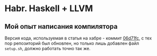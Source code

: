 # Habr. Haskell + LLVM

## Мой опыт написания компилятора

Версия кода, используемая в статья на хабре - коммит [06d71fc](https://github.com/VoidDruid/habr-hs-llvm/tree/06d71fc6b0d92ae6859bd0c7fa05792f4e3768bd), c тех пор репозиторий был обновлен, но только лишь добавлен файл `setup.sh`, должно работать точно так же.
